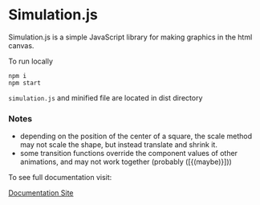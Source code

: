 # Simulation.js

Simulation.js is a simple JavaScript library for making graphics in the html canvas.

To run locally

```
npm i
npm start
```

`simulation.js` and minified file are located in dist directory

### Notes

- depending on the position of the center of a square,
  the scale method may not scale the shape, but instead translate
  and shrink it.
- some transition functions override the component values of
  other animations, and may not work together (probably ([{(maybe)}]))

To see full documentation visit:

[Documentation Site](https://simulationjs-docs.vercel.app/)
